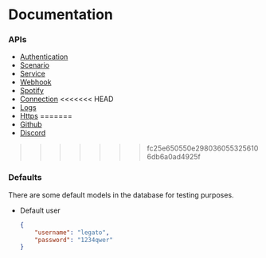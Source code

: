 # Documentation

### APIs
- [Authentication](api/auth.md)
- [Scenario](api/scenario.md)
- [Service](api/service.md)
- [Webhook](api/webhook.md)
- [Spotify](api/spotify.md)
- [Connection](api/connection.md)
<<<<<<< HEAD
- [Logs](api/logs.md)
- [Https](api/http.ms)
=======
- [Github](api/github.md)
- [Discord](api/discord.md)
>>>>>>> fc25e650550e2980360553256106db6a0ad4925f

### Defaults
There are some default models in the database for testing purposes.
- Default user
    ```json
    {
        "username": "legato",
        "password": "1234qwer"
    }
    ```